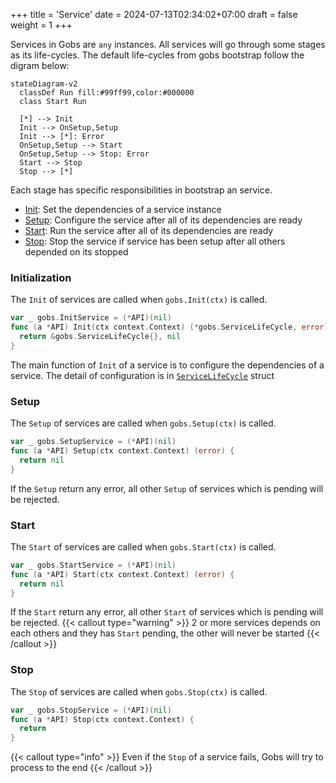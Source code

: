 +++
title = 'Service'
date = 2024-07-13T02:34:02+07:00
draft = false
weight = 1
+++

Services in Gobs are `any` instances. All services will go through some stages as its life-cycles. The default life-cycles from gobs bootstrap follow the digram below:

```mermaid
stateDiagram-v2
  classDef Run fill:#99ff99,color:#000000
  class Start Run

  [*] --> Init
  Init --> OnSetup,Setup
  Init --> [*]: Error
  OnSetup,Setup --> Start
  OnSetup,Setup --> Stop: Error
  Start --> Stop
  Stop --> [*]
```

Each stage has specific responsibilities in bootstrap an service.
- [Init](#initialization): Set the dependencies of a service instance
- [Setup](#setup): Configure the service after all of its dependencies are ready
- [Start](#start): Run the service after all of its dependencies are ready
- [Stop](#stop): Stop the service if service has been setup after all others depended on its stopped

### Initialization

The `Init` of services are called when `gobs.Init(ctx)` is called. 
```go {style=tokyonight-night,filename=api.go}
var _ gobs.InitService = (*API)(nil)
func (a *API) Init(ctx context.Context) (*gobs.ServiceLifeCycle, error) {
  return &gobs.ServiceLifeCycle{}, nil
}
```
The main function of `Init` of a service is to configure the dependencies of a service. The detail of configuration is in [`ServiceLifeCycle`](/docs/reference/service/service-life-cycle) struct

### Setup

The `Setup` of services are called when `gobs.Setup(ctx)` is called.
```go {style=tokyonight-night,filename=api.go}
var _ gobs.SetupService = (*API)(nil)
func (a *API) Setup(ctx context.Context) (error) {
  return nil
}

```
If the `Setup` return any error, all other `Setup` of services which is pending will be rejected.

### Start

The `Start` of services are called when `gobs.Start(ctx)` is called.
```go {style=tokyonight-night,filename=api.go}
var _ gobs.StartService = (*API)(nil)
func (a *API) Start(ctx context.Context) (error) {
  return nil
}

```
If the `Start` return any error, all other `Start` of services which is pending will be rejected.
{{< callout type="warning" >}}
  2 or more services depends on each others and they has `Start` pending, the other will never be started
{{< /callout >}}

### Stop
The `Stop` of services are called when `gobs.Stop(ctx)` is called.
```go {style=tokyonight-night,filename=api.go}
var _ gobs.StopService = (*API)(nil)
func (a *API) Stop(ctx context.Context) {
  return
}

```
{{< callout type="info" >}}
  Even if the `Stop` of a service fails, Gobs will try to process to the end
{{< /callout >}}

